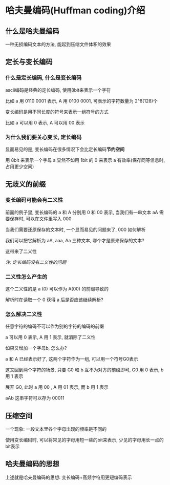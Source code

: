 # 哈夫曼编码(Huffman coding)介绍

## 什么是哈夫曼编码

一种无损编码文本的方法, 能起到压缩文件体积的效果

## 定长与变长编码

### 什么是定长编码, 什么是变长编码

ascii编码是经典的定长编码, 使用8bit来表示一个字符

比如 a 用 0110 0001 表示, A 用 0100 0001, 可表示的字符数量为 2^8(128)个

变长编码是用不同长度的符号来表示一组符号的方式

比如 a 可以用 0 表示, A 可以用 00 表示

### 为什么我们要关心变长, 定长编码

显而易见的是, 变长编码在很多情况下会比定长编码**节约空间**

用 8bit 来表示一个字母 a 显然不如用 1bit 的 0 来表示 a 有效率(保存同等信息时, 占用更少空间)

## 无歧义的前缀

### 变长编码可能会有二义性

前面的例子里, 变长编码的 a 和 A 分别用 0 和 00 表示, 当我们有一串文本 aA 需要保存时, 可以在文件里写入 000

当我们需要还原保存的文本时, 一个显而易见的问题来了, 000 如何解析

我们可以把它解析为 aA, aaa, Aa 三种文本, 哪个才是原来保存的文本?

这带来了二义性

*注: 定长编码没有二义性的问题*

### 二义性怎么产生的

这个二义性的是 a (0) 可以作为 A(00) 的前缀导致的

解析时在读取一个 0 获得 a 后是否应该继续解析?

### 怎么解决二义性

任意字符的编码不可以作为别的字符的编码的前缀

a 可以用 0 表示, A 用 1 表示, 就消除了二义性

如果又增加一个字母b, 怎么办?

a 和 A 已经表示好了, 这两个字符作为一组, 可以用一个符号G0表示

这又回到两个字符的场景, 只要 G0 和 b 互不为对方的前缀即可, G0 用 0 表示, b 用 1 表示

展开 G0, 此时 a 用 00 , A 用 01 表示, 而 b 用 1 表示

aAb 这串字符可以存为 00011

## 压缩空间

一个现象: 一段文本里各个字母出现的频率是不同的

使用变长编码时, 可以将常见的字母用短一些的bit来表示, 少见的字母用长一点的bit表示 

## 哈夫曼编码的思想

上述就是哈夫曼编码的思想: 变长编码+高频字符用更短编码表示
